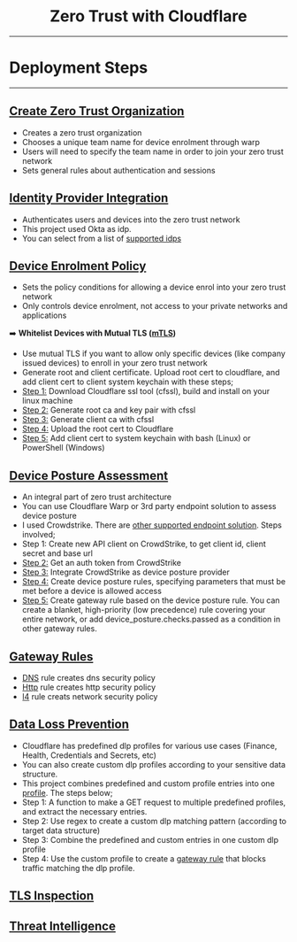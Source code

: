 <h1 align="center">Zero Trust with Cloudflare</h1>

---

# Deployment Steps

---

## [Create Zero Trust Organization](organization)

- Creates a zero trust organization
- Chooses a unique team name for device enrolment through warp
- Users will need to specify the team name in order to join your zero trust network
- Sets general rules about authentication and sessions

## [Identity Provider Integration](identity_provider)

- Authenticates users and devices into the zero trust network
- This project used Okta as idp.
- You can select from a list of [supported idps](https://developers.cloudflare.com/api/operations/access-identity-providers-add-an-access-identity-provider)

## [Device Enrolment Policy](device_enrolment)

- Sets the policy conditions for allowing a device enrol into your zero trust network
- Only controls device enrolment, not access to your private networks and applications

➡️ **Whitelist Devices with Mutual TLS ([mTLS](device_enrolment/mTLS))**

- Use mutual TLS if you want to allow only specific devices (like company issued devices) to enroll in your zero trust network
- Generate root and client certificate. Upload root cert to cloudflare, and add client cert to client system keychain with these steps;
- [Step 1:](device_enrolment/mTLS/install_cfssl.sh) Download Cloudflare ssl tool (cfssl), build and install on your linux machine
- [Step 2:](device_enrolment/mTLS/generate_root_ca.sh) Generate root ca and key pair with cfssl
- [Step 3:](device_enrolment/mTLS/generate_client_cert.sh) Generate client ca with cfssl
- [Step 4:](device_enrolment/mTLS/upload_root_cert.py) Upload the root cert to Cloudflare
- [Step 5:](device_enrolment/mTLS/client_cert/) Add client cert to system keychain with bash (Linux) or PowerShell (Windows)

## [Device Posture Assessment](device_posture)

- An integral part of zero trust architecture
- You can use Cloudflare Warp or 3rd party endpoint solution to assess device posture
- I used Crowdstrike. There are [other supported endpoint solution](https://developers.cloudflare.com/api/operations/device-posture-integrations-create-device-posture-integration). Steps involved;
- Step 1: Create new API client on CrowdStrike, to get client id, client secret and base url
- [Step 2:](device_posture/crowdstrike_auth_token.sh) Get an auth token from CrowdStrike
- [Step 3:](device_posture/device_posture_integration.py) Integrate CrowdStrike as device posture provider
- [Step 4:](device_posture/posture_rule.py) Create device posture rules, specifying parameters that must be met before a device is allowed access
- [Step 5:](device_posture/gateway_rule.py) Create gateway rule based on the device posture rule. You can create a blanket, high-priority (low precedence) rule covering your entire network, or add device_posture.checks.passed as a condition in other gateway rules.

## [Gateway Rules](gateway_rules)

- [DNS](gateway_rules/dns_rule.py) rule creates dns security policy
- [Http](gateway_rules/http_rule.py) rule creates http security policy
- [l4](gateway_rules/network_rule.py) rule creats network security policy

## [Data Loss Prevention](data_loss_prevention)

- Cloudflare has predefined dlp profiles for various use cases (Finance, Health, Credentials and Secrets, etc)
- You can also create custom dlp profiles according to your sensitive data structure.
- This project combines predefined and custom profile entries into one [profile](data_loss_prevention/dlp_profile.py). The steps below;
- Step 1: A function to make a GET request to multiple predefined profiles, and extract the necessary entries.
- Step 2: Use regex to create a custom dlp matching pattern (according to target data structure)
- Step 3: Combine the predefined and custom entries in one custom dlp profile
- Step 4: Use the custom profile to create a [gateway rule](data_loss_prevention/dlp_gateway_rule.py) that blocks traffic matching the dlp profile.

## [TLS Inspection](tls_inspection)

## [Threat Intelligence](threat_intel)
